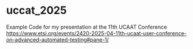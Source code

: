 # uccat_2025
Example Code for my presentation at the 11th UCAAT Conference
https://www.etsi.org/events/2420-2025-04-11th-ucaat-user-conference-on-advanced-automated-testing#pane-1/

